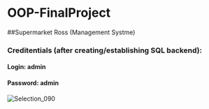 # OOP-FinalProject

##Supermarket Ross (Management Systme)

### Creditentials (after creating/establishing SQL backend):
#### Login: admin
#### Password: admin



![Selection_090](https://user-images.githubusercontent.com/62178569/120062766-35bdac80-c07d-11eb-94f4-094ceb6a427a.png)


